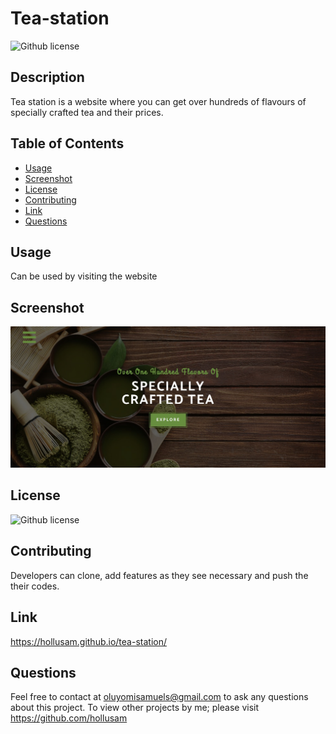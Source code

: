 # Tea-station
  
  ![Github license](https://img.shields.io/badge/license-MIT-green.svg)

## Description
Tea station is a website where you can get over hundreds of flavours of specially crafted tea and their prices.

## Table of Contents

* [Usage](#usage)
* [Screenshot](#screenshot)
* [License](#license)
* [Contributing](#contributing)
* [Link](#link)
* [Questions](#questions)

## Usage
Can be used by visiting the website

## Screenshot
![Screenshot](./images/Tea%20station%20screenshot.jpg)

## License
![Github license](https://img.shields.io/badge/license-MIT-green.svg)

## Contributing
Developers can clone, add features as they see necessary and push the their codes.

## Link
https://hollusam.github.io/tea-station/

## Questions
Feel free to contact at oluyomisamuels@gmail.com to ask any questions about this project. To view other projects by me; please visit https://github.com/hollusam
